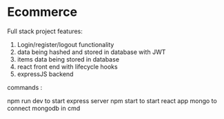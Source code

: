 # Ecommerce
Full stack project
features:
1. Login/register/logout functionality 
2. data being hashed and stored in database with JWT
3. items data being stored in database
4. react front end with lifecycle hooks
5. expressJS backend


commands :


npm run dev to start express server
npm start to start react app
mongo to connect mongodb in cmd


